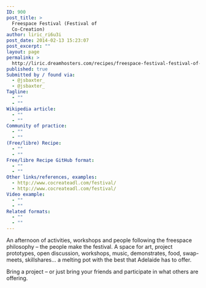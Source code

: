 ```yaml
---
ID: 900
post_title: >
  Freespace Festival (Festival of
  Co-Creation)
author: liric_ri6u3i
post_date: 2014-02-13 15:23:07
post_excerpt: ""
layout: page
permalink: >
  http://liric.dreamhosters.com/recipes/freespace-festival-festival-of-co-creation/
published: true
Submitted by / found via:
  - @jsbaxter_
  - @jsbaxter_
Tagline:
  - ""
  - ""
Wikipedia article:
  - ""
  - ""
Community of practice:
  - ""
  - ""
(Free/libre) Recipe:
  - ""
  - ""
Free/libre Recipe GitHub format:
  - ""
  - ""
Other links/references, examples:
  - http://www.cocreateadl.com/festival/
  - http://www.cocreateadl.com/festival/
Video example:
  - ""
  - ""
Related formats:
  - ""
  - ""
---
```

An afternoon of activities, workshops and people following the freespace philosophy – the people make the festival.  A space for art, project prototypes, open discussion, workshops, music, demonstrates, food, swap-meets, skillshares… a melting pot with the best that Adelaide has to offer.

Bring a project – or just bring your friends and participate in what others are offering.